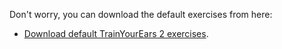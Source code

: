 Don't worry, you can download the default exercises from here:

* [Download default TrainYourEars 2 exercises](https://cdn.trainyourears.com/assets/TYE-default-exercises-2.0.0.zip).

